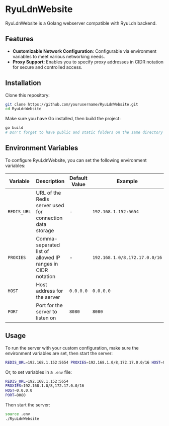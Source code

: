 # RyuLdnWebsite

RyuLdnWebsite is a Golang webserver compatible with RyuLdn backend.

## Features

- **Customizable Network Configuration**: Configurable via environment variables to meet various networking needs.
- **Proxy Support**: Enables you to specify proxy addresses in CIDR notation for secure and controlled access.

## Installation

Clone this repository:

```bash
git clone https://github.com/yourusername/RyuLdnWebsite.git
cd RyuLdnWebsite
```

Make sure you have Go installed, then build the project:

```bash
go build
# Don't forget to have public and static folders on the same directory of the binary
```

## Environment Variables

To configure RyuLdnWebsite, you can set the following environment variables:

| Variable   | Description                                               | Default Value   | Example                           |
|------------|-----------------------------------------------------------|-----------------|-----------------------------------|
| `REDIS_URL` | URL of the Redis server used for connection data storage | -               | `192.168.1.152:5654`              |
| `PROXIES`   | Comma-separated list of allowed IP ranges in CIDR notation | -               | `192.168.1.0/8,172.17.0.0/16`     |
| `HOST`      | Host address for the server                              | `0.0.0.0`       | `0.0.0.0`                         |
| `PORT`      | Port for the server to listen on                         | `8080`          | `8080`                            |

## Usage

To run the server with your custom configuration, make sure the environment variables are set, then start the server:

```bash
REDIS_URL=192.168.1.152:5654 PROXIES=192.168.1.0/8,172.17.0.0/16 HOST=0.0.0.0 PORT=8080 ./RyuLdnWebsite
```

Or, to set variables in a `.env` file:

```bash
REDIS_URL=192.168.1.152:5654
PROXIES=192.168.1.0/8,172.17.0.0/16
HOST=0.0.0.0
PORT=8080
```

Then start the server:

```bash
source .env
./RyuLdnWebsite
```

